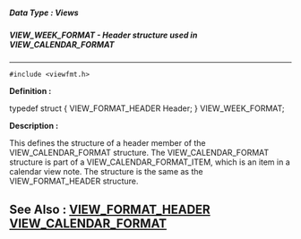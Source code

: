##### Data Type : Views
##### VIEW_WEEK_FORMAT - Header structure used in VIEW_CALENDAR_FORMAT
---
```
#include <viewfmt.h>
```

**Definition :**

typedef struct {
   VIEW_FORMAT_HEADER Header;
} VIEW_WEEK_FORMAT;

**Description :**

This defines the structure of a header member of the VIEW_CALENDAR_FORMAT structure.  The VIEW_CALENDAR_FORMAT structure is part of a VIEW_CALENDAR_FORMAT_ITEM, which is an item in a calendar view note.  The structure is the same as the VIEW_FORMAT_HEADER structure.


**See Also :**
[VIEW_FORMAT_HEADER](/domino-c-api-docs/reference/Data/VIEW_FORMAT_HEADER)
[VIEW_CALENDAR_FORMAT](/domino-c-api-docs/reference/Data/VIEW_CALENDAR_FORMAT)
---
